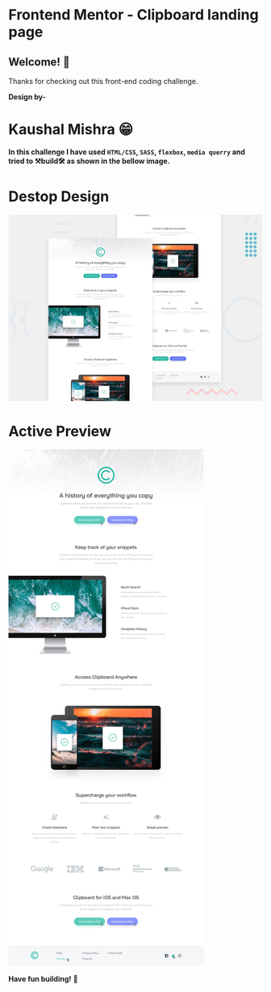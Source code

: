 
# Frontend Mentor - Clipboard landing page

## Welcome! 👋

Thanks for checking out this front-end coding challenge.

**Design by-** 
# Kaushal Mishra 😁

**In this challenge I have used `HTML/CSS`, `SASS`, `flexbox`, `media querry` and tried to ⚒build🛠 as shown in the bellow image.**

# Destop Design
![Design preview for the Single price grid component coding challenge_DESKTOP](./design/desktop-preview.jpg)

# Active Preview 
![Active_states for the Single price grid component coding challenge](./design/active-states.jpg)

**Have fun building!** 🚀
